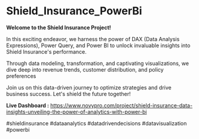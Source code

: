 # Shield_Insurance_PowerBi

**Welcome to the Shield Insurance Project!**

In this exciting endeavor, we harness the power of DAX (Data Analysis Expressions), Power Query, and Power BI 
to unlock invaluable insights into Shield Insurance's performance.

Through data modeling, transformation, and captivating visualizations, 
we dive deep into revenue trends, customer distribution, and policy preferences

Join us on this data-driven journey to optimize strategies and drive business success.
Let's shield the future together!

**Live Dashboard :** https://www.novypro.com/project/shield-insurance-data-insights-unveiling-the-power-of-analytics-with-power-bi

#shieldinsurance #dataanalytics #datadrivendecisions #datavisualization #powerbi

